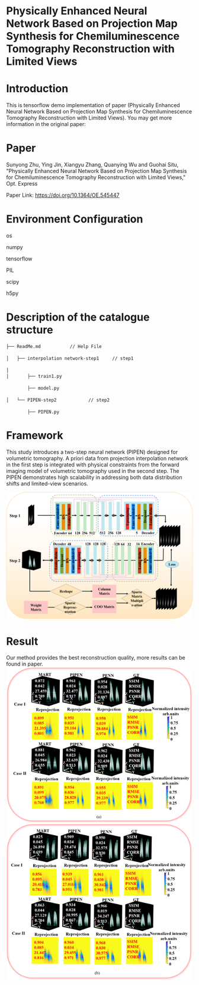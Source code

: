 # Physically Enhanced Neural Network Based on Projection Map Synthesis for Chemiluminescence Tomography Reconstruction with Limited Views
# Introduction
This is tensorflow demo implementation of paper (Physically Enhanced Neural Network Based on Projection Map Synthesis for Chemiluminescence Tomography Reconstruction with Limited Views). You may get more information in the original paper:

# Paper

Sunyong Zhu, Ying Jin, Xiangyu Zhang, Quanying Wu and Guohai Situ, "Physically Enhanced Neural Network Based on Projection Map Synthesis for Chemiluminescence Tomography Reconstruction with Limited Views," Opt. Express

Paper Link: https://doi.org/10.1364/OE.545447
 
# Environment Configuration

  os
  
  numpy
  
  tensorflow

  PIL
  
  scipy
  
  h5py
 
 
# Description of the catalogue structure
    ├── ReadMe.md           // Help File
     
    │   ├── interpolation network-step1     // step1
    
    │      
    │       ├── train1.py
    
            ├── model.py
    
    │   └── PIPEN-step2            // step2
    
            ├── PIPEN.py
    
 
# Framework
This study introduces a two-step neural network (PIPEN) designed for volumetric tomography. A priori data from projection interpolation network in the first step is integrated with physical constraints from the forward imaging model of volumetric tomography used in the second step. The PIPEN demonstrates high scalability in addressing both data distribution shifts and limited-view scenarios.
 
 ![Image text](image/pipen.png)

# Result
Our method provides the best reconstruction quality, more results can be found in paper. 
 ![Image text](image/pipen%20result.png)
 

 
 
